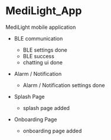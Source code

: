 # MediLight_App
MediLight mobile application

- BLE communication
  - BLE settings done
  - BLE success
  - chatting ui done

- Alarm / Notification
  - Alarm / Notification settings done

- Splash Page
  - splash page added

- Onboarding Page
  - onboarding page added
